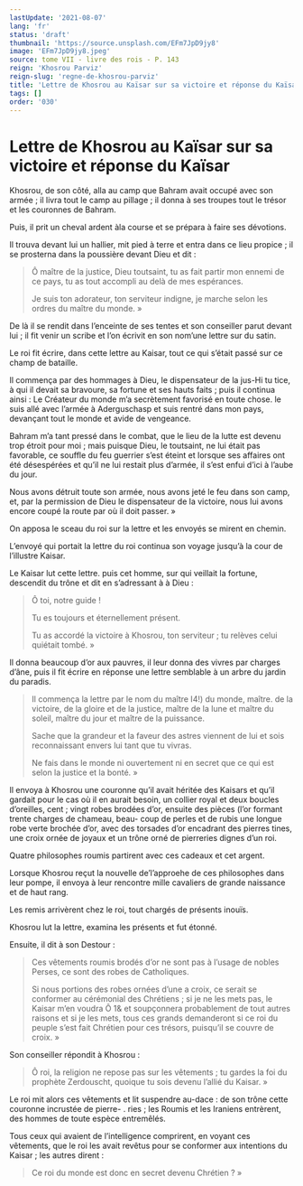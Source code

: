 ```yaml
---
lastUpdate: '2021-08-07'
lang: 'fr'
status: 'draft'
thumbnail: 'https://source.unsplash.com/EFm7JpD9jy8'
image: 'EFm7JpD9jy8.jpeg'
source: tome VII - livre des rois - P. 143
reign: 'Khosrou Parviz'
reign-slug: 'regne-de-khosrou-parviz'
title: 'Lettre de Khosrou au Kaïsar sur sa victoire et réponse du Kaïsar | Le Livre des Rois | Shâhnâmeh'
tags: []
order: '030'
---
```


<!-- LTeX: language=fr -->

# Lettre de Khosrou au Kaïsar sur sa victoire et réponse du Kaïsar

Khosrou, de son côté, alla au camp que Bahram avait occupé avec son armée ; il livra tout le camp au pillage ; il donna à ses troupes tout le trésor et les couronnes de Bahram.

Puis, il prit un cheval ardent àla course et se prépara à faire ses dévotions.

Il trouva devant lui un hallier, mit pied à terre et entra dans ce lieu propice ; il se prosterna dans la poussière devant Dieu et dit :

> Ô maître de la justice, Dieu toutsaint, tu as fait partir mon ennemi de ce pays, tu as tout accompli au delà de mes espérances.
>
> Je suis ton adorateur, ton serviteur indigne, je marche selon les ordres du maître du monde. »

De là il se rendit dans l’enceinte de ses tentes et son conseiller parut devant lui ; il fit venir un scribe et l’on écrivit en son nom’une lettre sur du satin.

Le roi fit écrire, dans cette lettre au Kaisar, tout ce qui s’était passé sur ce champ de bataille.

Il commença par des hommages à Dieu, le dispensateur de la jus-Hi tu tice, à qui il devait sa bravoure, sa fortune et ses hauts faits ; puis il continua ainsi : Le Créateur du monde m’a secrètement favorisé en toute chose. le suis allé avec l’armée à Aderguschasp et suis rentré dans mon pays, devançant tout le monde et avide de vengeance.

Bahram m’a tant pressé dans le combat, que le lieu de la lutte est devenu trop étroit pour moi ; mais puisque Dieu, le toutsaint, ne lui était pas favorable, ce souffle du feu guerrier s’est éteint et lorsque ses affaires ont été désespérées et qu’il ne lui restait plus d’armée, il s’est enfui d’ici à l’aube du jour.

Nous avons détruit toute son armée, nous avons jeté le feu dans son camp, et, par la permission de Dieu le dispensateur de la victoire, nous lui avons encore coupé la route par où il doit passer. »

On apposa le sceau du roi sur la lettre et les envoyés se mirent en chemin.

L’envoyé qui portait la lettre du roi continua son voyage jusqu’à la cour de l’illustre Kaisar.

Le Kaisar lut cette lettre. puis cet homme, sur qui veillait la fortune, descendit du trône et dit en s’adressant à à Dieu :

> Ô toi, notre guide !
>
> Tu es toujours et éternellement présent.
>
> Tu as accordé la victoire à Khosrou, ton serviteur ; tu relèves celui quiétait tombé. »

Il donna beaucoup d’or aux pauvres, il leur donna des vivres par charges d’âne, puis il fit écrire en réponse une lettre semblable à un arbre du jardin du paradis.
>
> Il commença la lettre par le nom du maître I4!) du monde, maître. de la victoire, de la gloire et de la justice, maître de la lune et maître du soleil, maître du jour et maître de la puissance.
>
> Sache que la grandeur et la faveur des astres viennent de lui et sois reconnaissant envers lui tant que tu vivras.
>
> Ne fais dans le monde ni ouvertement ni en secret que ce qui est selon la justice et la bonté. »

Il envoya à Khosrou une couronne qu’il avait héritée des Kaisars et qu’il gardait pour le cas où il en aurait besoin, un collier royal et deux boucles d’oreilles, cent ; vingt robes brodées d’or, ensuite des pièces (l’or formant trente charges de chameau, beau-
coup de perles et de rubis une longue robe verte brochée d’or, avec des torsades d’or encadrant des pierres tines, une croix ornée de joyaux et un trône orné de pierreries dignes d’un roi.

Quatre philosophes roumis partirent avec ces cadeaux et cet argent.

Lorsque Khosrou reçut la nouvelle de’l’approehe de ces philosophes dans leur pompe, il envoya à leur rencontre mille cavaliers de grande naissance et de haut rang.

Les remis arrivèrent chez le roi, tout chargés de présents inouïs.

Khosrou lut la lettre, examina les présents et fut étonné.

Ensuite, il dit à son Destour :

> Ces vêtements roumis brodés d’or ne sont pas à l’usage de nobles Perses, ce sont des robes de Catholiques.
>
> Si nous portions des robes ornées d’une a croix, ce serait se conformer au cérémonial des Chrétiens ; si je ne les mets pas, le Kaisar m’en voudra Ô 1& et soupçonnera probablement de tout autres raisons et si je les mets, tous ces grands demanderont si ce roi du peuple s’est fait Chrétien pour ces trésors, puisqu’il se couvre de croix. »

Son conseiller répondit à Khosrou :

> Ô roi, la religion ne repose pas sur les vêtements ; tu gardes la foi du prophète Zerdouscht, quoique tu sois devenu l’allié du Kaisar. »

Le roi mit alors ces vêtements et lit suspendre au-dace : de son trône cette couronne incrustée de pierre-
. ries ; les Roumis et les Iraniens entrèrent, des hommes de toute espèce entremêlés.

Tous ceux qui avaient de l’intelligence comprirent, en voyant ces vêtements, que le roi les avait revêtus pour se conformer aux intentions du Kaisar ; les autres dirent :

> Ce roi du monde est donc en secret devenu Chrétien ? »
